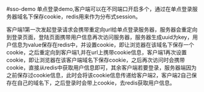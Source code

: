 #sso-demo
单点登录demo,客户端可以在不同端口开启多个，通过在单点登录服务器域名下保存cookie，redis用来作为分布式session。

客户端1第一次发起登录请求会携带重定向url给单点登录服务器，服务器会重定向到登录页面，登陆页面携带用户信息再次访问服务器，服务器生成uuid为key，用户信息为value保存在redis中，并设置cookie，即让浏览器在该域名下保存一个cookie，之后重定向到客户端1,并在url上携带cookie信息，客户端1再次设置cookie，即让浏览器在该客户端域名下保存cookie，之后再次访问时会携带cookie，直接从redis中获取用户信息即可，其余客户端若要登录，服务器端因为之前保存过cookie信息，此时会将该cookie信息传递给客户端2，客户端2自己保存在自己的域名下，之后登录时会带上cookie，去redis获取用户信息。
